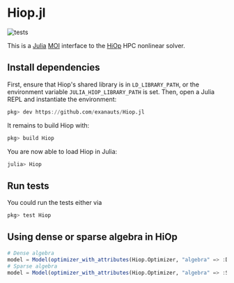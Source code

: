 Hiop.jl
========

![tests](https://github.com/exanauts/Hiop.jl/workflows/tests/badge.svg)

This is a [Julia](http://julialang.org/) [MOI](https://github.com/jump-dev/MathOptInterface.jl) interface to the [HiOp](https://github.com/LLNL/hiop) HPC nonlinear solver.

## Install dependencies

First, ensure that Hiop's shared library is in `LD_LIBRARY_PATH`, or
the environment variable `JULIA_HIOP_LIBRARY_PATH` is set.
Then, open a Julia REPL and instantiate the environment:
```julia
pkg> dev https://github.com/exanauts/Hiop.jl
```

It remains to build Hiop with:
```julia
pkg> build Hiop
```

You are now able to load Hiop in Julia:
```julia
julia> Hiop
```


## Run tests
You could run the tests either via
```julia
pkg> test Hiop
```

## Using dense or sparse algebra in HiOp

```julia
# Dense algebra
model = Model(optimizer_with_attributes(Hiop.Optimizer, "algebra" => :Dense))
# Sparse algebra
model = Model(optimizer_with_attributes(Hiop.Optimizer, "algebra" => :Sparse))
```
